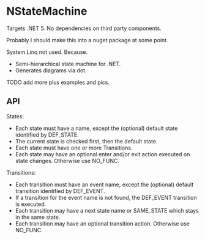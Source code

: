 # NStateMachine

Targets .NET 5. No dependencies on third party components.

Probably I should make this into a nuget package at some point.

System.Linq not used. Because.

- Semi-hierarchical state machine for .NET.
- Generates diagrams via dot.

TODO add more plus examples and pics.

## API

States:
- Each state must have a name, except the (optional) default state identified by DEF_STATE.
- The current state is checked first, then the default state.
- Each state must have one or more Transitions.
- Each state may have an optional enter and/or exit action executed on state changes. Otherwise use NO_FUNC.


Transitions:
- Each transition must have an event name, except the (optional) default transition identified by DEF_EVENT.
- If a transition for the event name is not found, the DEF_EVENT transition is executed.
- Each transition may have a next state name or SAME_STATE which stays in the same state.
- Each transition may have an optional transition action. Otherwise use NO_FUNC.

